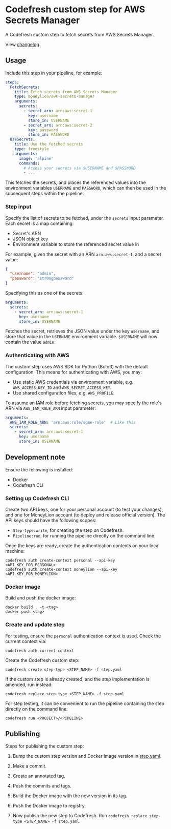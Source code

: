 # Codefresh custom step for AWS Secrets Manager

A Codefresh custom step to fetch secrets from AWS Secrets Manager.

View [changelog](./CHANGELOG.md).

## Usage

Include this step in your pipeline, for example:

```yaml
steps:
  FetchSecrets:
    title: Fetch secrets from AWS Secrets Manager
    type: moneylion/aws-secrets-manager
    arguments:
      secrets:
        - secret_arn: arn:aws:secret-1
          key: username
          store_in: USERNAME
        - secret_arn: arn:aws:secret-2
          key: password
          store_in: PASSWORD
  UseSecrets:
    title: Use the fetched secrets
    type: freestyle
    arguments:
      image: 'alpine'
      commands:
        # Access your secrets via $USERNAME and $PASSWORD
        - ...
```

This fetches the secrets, and places the referenced values into the environment variables `USERNAME` and `PASSWORD`, which can then be used in the subsequent steps within the pipeline.

### Step input

Specify the list of secrets to be fetched, under the `secrets` input parameter. Each secret is a map containing:

  - Secret's ARN
  - JSON object key
  - Environment variable to store the referenced secret value in

For example, given the secret with an ARN `arn:aws:secret-1`, and a secret value:

```json
{
  "username": "admin",
  "password": "str0ngpassword"
}
```

Specifying this as one of the secrets:

```yaml
arguments:
  secrets:
    - secret_arn: arn:aws:secret-1
      key: username
      store_in: USERNAME
```

Fetches the secret, retrieves the JSON value under the key `username`, and store that value in the `USERNAME` environment variable. `$USERNAME` will now contain the value `admin`.

### Authenticating with AWS

The custom step uses AWS SDK for Python (Boto3) with the default configuration. This means for authenticating with AWS, you may:

  - Use static AWS credentials via environment variable, e.g. `AWS_ACCESS_KEY_ID` and `AWS_SECRET_ACCESS_KEY`.
  - Use shared configuration files, e.g. `AWS_PROFILE`.

To assume an IAM role before fetching secrets, you may specify the role's ARN via `AWS_IAM_ROLE_ARN` input parameter:

```yaml
arguments:
  AWS_IAM_ROLE_ARN: 'arn:aws:role/some-role'  # Like this
  secrets:
    - secret_arn: arn:aws:secret-1
      key: username
      store_in: USERNAME
```

## Development note

Ensure the following is installed:

  - Docker
  - Codefresh CLI

### Setting up Codefresh CLI

Create two API keys, one for your personal account (to test your changes), and one for MoneyLion account (to deploy and release official version). The API keys should have the following scopes:

  - `Step-type:write`, for creating the step on Codefresh.
  - `Pipeline:run`, for running the pipeline directly on the command line.

Once the keys are ready, create the authentication contexts on your local machine:

```
codefresh auth create-context personal --api-key <API_KEY_FOR_PERSONAL>
codefresh auth create-context moneylion --api-key <API_KEY_FOR_MONEYLION>
```

### Docker image

Build and push the docker image:

```
docker build . -t <tag>
docker push <tag>
```

### Create and update step

For testing, ensure the `personal` authentication context is used. Check the current context via:

```
codefresh auth current-context
```

Create the Codefresh custom step:

```
codefresh create step-type <STEP_NAME> -f step.yaml
```

If the custom step is already created, and the step implementation is amended, run instead:

```
codefresh replace step-type <STEP_NAME> -f step.yaml
```

For step testing, it can be convenient to run the pipeline containing the step directly on the command line:

```
codefresh run <PROJECT>/<PIPELINE>
```

## Publishing

Steps for publishing the custom step:

  1. Bump the custom step version and Docker image version in [step.yaml](./step.yaml).

  1. Make a commit.

  1. Create an annotated tag.

  1. Push the commits and tags.

  1. Build the Docker image with the new version in its tag.

  1. Push the Docker image to registry.

  1. Now publish the new step to Codefresh. Run `codefresh replace step-type <STEP_NAME> -f step.yaml`.
